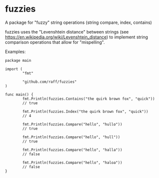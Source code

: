 # fuzzies
A package for "fuzzy" string operations (string compare, index, contains)

fuzzies uses the "Levenshtein distance" between strings (see https://en.wikipedia.org/wiki/Levenshtein_distance)
to implement string comparison operations that allow for "mispelling".

Examples:

    package main

    import (
            "fmt"

            "github.com/raff/fuzzies"
    )

    func main() {
            fmt.Println(fuzzies.Contains("the quirk brown fox", "quick"))
            // true

            fmt.Println(fuzzies.Index("the quirk brown fox", "quick"))
            // 4

            fmt.Println(fuzzies.Compare("hello", "hullo"))
            // true

            fmt.Println(fuzzies.Compare("hello", "hull"))
            // true

            fmt.Println(fuzzies.Compare("hello", "halla"))
            // false

            fmt.Println(fuzzies.Compare("hello", "haloa"))
            // false
    }

